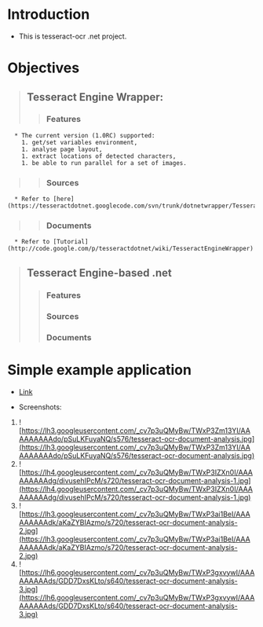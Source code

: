 

# Introduction #
  * This is tesseract-ocr .net project.

# Objectives #
> ## Tesseract Engine Wrapper: ##
> > ### Features ###
      * The current version (1.0RC) supported:
        1. get/set variables environment,
        1. analyse page layout,
        1. extract locations of detected characters,
        1. be able to run parallel for a set of images.
> > ### Sources ###
      * Refer to [here](https://tesseractdotnet.googlecode.com/svn/trunk/dotnetwrapper/TesseractEngineWrapper)
> > ### Documents ###
      * Refer to [Tutorial](http://code.google.com/p/tesseractdotnet/wiki/TesseractEngineWrapper)



> ## Tesseract Engine-based .net ##
> > ### Features ###
> > ### Sources ###
> > ### Documents ###

# Simple example application #

  * [Link](https://tesseractdotnet.googlecode.com/svn/trunk/dotnetwrapper/TesseractBasedOCRAnalysis)

  * Screenshots:

  1. ![https://lh3.googleusercontent.com/_cv7p3uQMyBw/TWxP3Zm13YI/AAAAAAAAAdo/pSuLKFuyaNQ/s576/tesseract-ocr-document-analysis.jpg](https://lh3.googleusercontent.com/_cv7p3uQMyBw/TWxP3Zm13YI/AAAAAAAAAdo/pSuLKFuyaNQ/s576/tesseract-ocr-document-analysis.jpg)
  1. ![https://lh4.googleusercontent.com/_cv7p3uQMyBw/TWxP3IZXn0I/AAAAAAAAAdg/divusehIPcM/s720/tesseract-ocr-document-analysis-1.jpg](https://lh4.googleusercontent.com/_cv7p3uQMyBw/TWxP3IZXn0I/AAAAAAAAAdg/divusehIPcM/s720/tesseract-ocr-document-analysis-1.jpg)
  1. ![https://lh3.googleusercontent.com/_cv7p3uQMyBw/TWxP3ai1BeI/AAAAAAAAAdk/aKaZYBIAzmo/s720/tesseract-ocr-document-analysis-2.jpg](https://lh3.googleusercontent.com/_cv7p3uQMyBw/TWxP3ai1BeI/AAAAAAAAAdk/aKaZYBIAzmo/s720/tesseract-ocr-document-analysis-2.jpg)
  1. ![https://lh6.googleusercontent.com/_cv7p3uQMyBw/TWxP3gxvywI/AAAAAAAAAds/GDD7DxsKLto/s640/tesseract-ocr-document-analysis-3.jpg](https://lh6.googleusercontent.com/_cv7p3uQMyBw/TWxP3gxvywI/AAAAAAAAAds/GDD7DxsKLto/s640/tesseract-ocr-document-analysis-3.jpg)